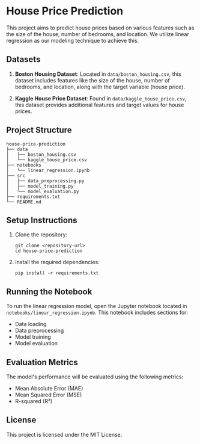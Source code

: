 # House Price Prediction

This project aims to predict house prices based on various features such as the size of the house, number of bedrooms, and location. We utilize linear regression as our modeling technique to achieve this.

## Datasets

1. **Boston Housing Dataset**: Located in `data/boston_housing.csv`, this dataset includes features like the size of the house, number of bedrooms, and location, along with the target variable (house price).

2. **Kaggle House Price Dataset**: Found in `data/kaggle_house_price.csv`, this dataset provides additional features and target values for house prices.

## Project Structure

```
house-price-prediction
├── data
│   ├── boston_housing.csv
│   └── kaggle_house_price.csv
├── notebooks
│   └── linear_regression.ipynb
├── src
│   ├── data_preprocessing.py
│   ├── model_training.py
│   └── model_evaluation.py
├── requirements.txt
└── README.md
```

## Setup Instructions

1. Clone the repository:
   ```
   git clone <repository-url>
   cd house-price-prediction
   ```

2. Install the required dependencies:
   ```
   pip install -r requirements.txt
   ```

## Running the Notebook

To run the linear regression model, open the Jupyter notebook located in `notebooks/linear_regression.ipynb`. This notebook includes sections for:

- Data loading
- Data preprocessing
- Model training
- Model evaluation

## Evaluation Metrics

The model's performance will be evaluated using the following metrics:

- Mean Absolute Error (MAE)
- Mean Squared Error (MSE)
- R-squared (R²)

## License

This project is licensed under the MIT License.